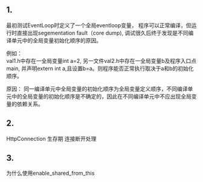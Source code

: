 ## 1.
  最初测试EventLoop时定义了一个全局eventloop变量， 程序可以正常编译，但运行时直接出现segementation fault（core dump), 调试很久后终于发现是不同编译单元中的全局变量初始化顺序的原因。

  例如：  
  val1.h中存在一全局变量int a=2, 另一文件val2.h中存在一全局变量b及程序入口点main, 并声明extern int a,且设置b=a。则程序能否正常执行取决于a和b的初始化顺序。

  原因： 
  同一编译单元中全局变量的初始化顺序为全局变量定义顺序，不同编译单元中的全局变量的初始化顺序是不确定的，因此在不同编译单元中不应出现全局变量的依赖关系。
  
## 2.
  HttpConnection 生存期
  连接断开处理
## 3.
  为什么使用enable_shared_from_this
  